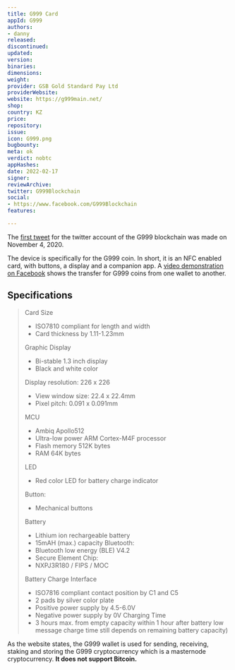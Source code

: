 ```yaml
---
title: G999 Card
appId: G999
authors:
- danny
released: 
discontinued: 
updated: 
version: 
binaries: 
dimensions: 
weight: 
provider: GSB Gold Standard Pay Ltd
providerWebsite: 
website: https://g999main.net/
shop: 
country: KZ
price: 
repository: 
issue: 
icon: G999.png
bugbounty: 
meta: ok
verdict: nobtc
appHashes: 
date: 2022-02-17
signer: 
reviewArchive: 
twitter: G999Blockchain
social:
- https://www.facebook.com/G999Blockchain
features: 

---
```


The [first tweet](https://twitter.com/G999Blockchain/status/1323882311558041602) for the twitter account of the G999 blockchain was made on November 4, 2020. 

The device is specifically for the G999 coin. In short, it is an NFC enabled card, with buttons, a display and a companion app. A [video demonstration on Facebook](https://www.facebook.com/G999Blockchain/videos/853963772184224) shows the transfer for G999 coins from one wallet to another. 

## Specifications

> Card Size
> - ISO7810 compliant for length and width
> - Card thickness by 1.11-1.23mm
> 
> Graphic Display
> - Bi-stable 1.3 inch display
> - Black and white color
>
> Display resolution: 226 x 226
> - View window size: 22.4 x 22.4mm
> - Pixel pitch: 0.091 x 0.091mm
>
> MCU
> - Ambiq Apollo512
> - Ultra-low power ARM Cortex-M4F processor
> - Flash memory 512K bytes
> - RAM 64K bytes
>
> LED
> - Red color LED for battery charge indicator
>
> Button:
> - Mechanical buttons
> 
> Battery
> - Lithium ion rechargeable battery
> - 15mAH (max.) capacity
> Bluetooth:
> - Bluetooth low energy (BLE) V4.2
> - Secure Element Chip:
> - NXPJ3R180 / FIPS / MOC
> 
> Battery Charge Interface
> - ISO7816 compliant contact position by C1 and C5
> - 2 pads by silver color plate
> - Positive power supply by 4.5-6.0V
> - Negative power supply by 0V
> Charging Time
> - 3 hours max. from empty capacity
> within 1 hour after battery low message
> charge time still depends on remaining battery capacity)

As the website states, the G999 wallet is used for sending, receiving, staking and storing the G999 cryptocurrency which is a masternode cryptocurrency. **It does not support Bitcoin.**